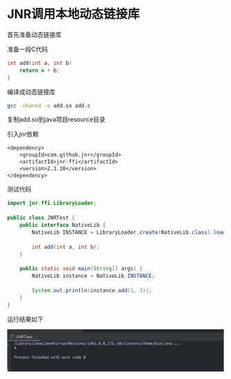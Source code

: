 # JNR调用本地动态链接库

首先准备动态链接库

准备一段C代码

```c
int add(int a, int b)
    return a + b;
}
```

编译成动态链接库

```bash
gcc -shared -o add.so add.c
```

复制add.so到java项目resource目录

引入jnr依赖

```markup
<dependency>
    <groupId>com.github.jnr</groupId>
    <artifactId>jnr-ffi</artifactId>
    <version>2.1.10</version>
</dependency>
```

测试代码

```java
import jnr.ffi.LibraryLoader;

public class JNRTest {
    public interface NativeLib {
        NativeLib INSTANCE = LibraryLoader.create(NativeLib.class).load("add.so");

        int add(int a, int b);
    }

    public static void main(String[] args) {
        NativeLib instance = NativeLib.INSTANCE;

        System.out.println(instance.add(1, 3));
    }
}
```

运行结果如下

![](<../.gitbook/assets/image (1).png>)
